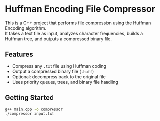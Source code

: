 # Huffman Encoding File Compressor

This is a C++ project that performs file compression using the Huffman Encoding algorithm.  
It takes a text file as input, analyzes character frequencies, builds a Huffman tree, and outputs a compressed binary file.

## Features
- Compress any `.txt` file using Huffman coding
- Output a compressed binary file (`.huff`)
- Optional: decompress back to the original file
- Uses priority queues, trees, and binary file handling

## Getting Started
```bash
g++ main.cpp -o compressor
./compressor input.txt
